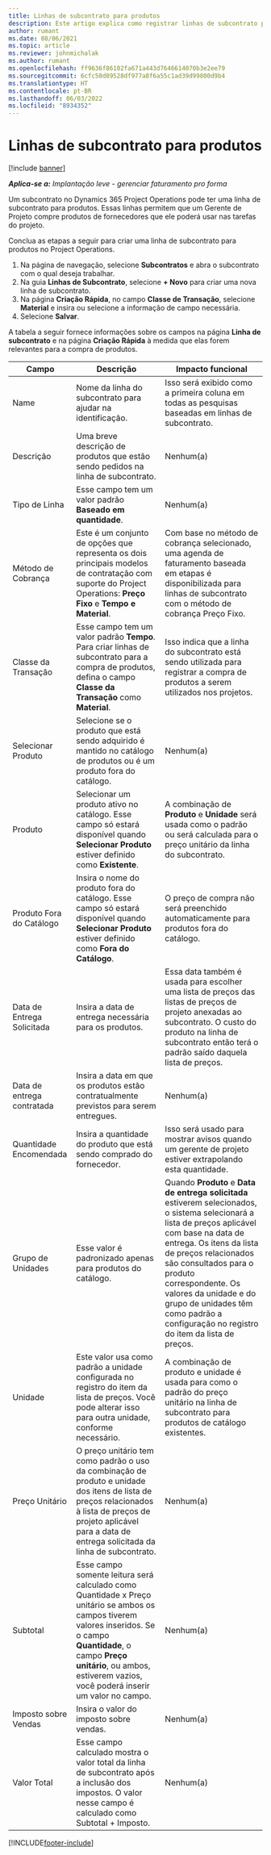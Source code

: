 ```yaml
---
title: Linhas de subcontrato para produtos
description: Este artigo explica como registrar linhas de subcontrato para produtos e usar os vários campos para registrar compras de produtos de fornecedores.
author: rumant
ms.date: 08/06/2021
ms.topic: article
ms.reviewer: johnmichalak
ms.author: rumant
ms.openlocfilehash: ff9636f86102fa671a443d7646614070b3e2ee79
ms.sourcegitcommit: 6cfc50d89528df977a8f6a55c1ad39d99800d9b4
ms.translationtype: HT
ms.contentlocale: pt-BR
ms.lasthandoff: 06/03/2022
ms.locfileid: "8934352"
---
```

# <a name="subcontract-lines-for-products"></a>Linhas de subcontrato para produtos

[!include [banner](../../includes/dataverse-preview.md)]

_**Aplica-se a:** Implantação leve - gerenciar faturamento pro forma_

Um subcontrato no Dynamics 365 Project Operations pode ter uma linha de subcontrato para produtos. Essas linhas permitem que um Gerente de Projeto compre produtos de fornecedores que ele poderá usar nas tarefas do projeto.

Conclua as etapas a seguir para criar uma linha de subcontrato para produtos no Project Operations.

1. Na página de navegação, selecione **Subcontratos** e abra o subcontrato com o qual deseja trabalhar. 
2. Na guia **Linhas de Subcontrato**, selecione **+ Novo** para criar uma nova linha de subcontrato.
3. Na página **Criação Rápida**, no campo **Classe de Transação**, selecione **Material** e insira ou selecione a informação de campo necessária. 
4. Selecione **Salvar**.

A tabela a seguir fornece informações sobre os campos na página **Linha de subcontrato** e na página **Criação Rápida** à medida que elas forem relevantes para a compra de produtos.

| Campo | Descrição | Impacto funcional|
| ----- | ----------- | ----------- |
| Name | Nome da linha do subcontrato para ajudar na identificação. |Isso será exibido como a primeira coluna em todas as pesquisas baseadas em linhas de subcontrato.
| Descrição | Uma breve descrição de produtos que estão sendo pedidos na linha de subcontrato. | Nenhum(a) |
| Tipo de Linha | Esse campo tem um valor padrão **Baseado em quantidade**. |Nenhum(a) |
| Método de Cobrança | Este é um conjunto de opções que representa os dois principais modelos de contratação com suporte do Project Operations: **Preço Fixo** e **Tempo e Material**. | Com base no método de cobrança selecionado, uma agenda de faturamento baseada em etapas é disponibilizada para linhas de subcontrato com o método de cobrança Preço Fixo. |
| Classe da Transação |Esse campo tem um valor padrão **Tempo**. Para criar linhas de subcontrato para a compra de produtos, defina o campo **Classe da Transação** como **Material**.  | Isso indica que a linha do subcontrato está sendo utilizada para registrar a compra de produtos a serem utilizados nos projetos. |
| Selecionar Produto | Selecione se o produto que está sendo adquirido é mantido no catálogo de produtos ou é um produto fora do catálogo. |Nenhum(a) |
| Produto | Selecionar um produto ativo no catálogo. Esse campo só estará disponível quando **Selecionar Produto** estiver definido como **Existente**. |A combinação de **Produto** e **Unidade** será usada como o padrão ou será calculada para o preço unitário da linha do subcontrato.
| Produto Fora do Catálogo | Insira o nome do produto fora do catálogo. Esse campo só estará disponível quando **Selecionar Produto** estiver definido como **Fora do Catálogo**.  |O preço de compra não será preenchido automaticamente para produtos fora do catálogo.|
| Data de Entrega Solicitada | Insira a data de entrega necessária para os produtos.| Essa data também é usada para escolher uma lista de preços das listas de preços de projeto anexadas ao subcontrato. O custo do produto na linha de subcontrato então terá o padrão saído daquela lista de preços. |
| Data de entrega contratada | Insira a data em que os produtos estão contratualmente previstos para serem entregues.  |Nenhum(a)|
| Quantidade Encomendada | Insira a quantidade do produto que está sendo comprado do fornecedor.| Isso será usado para mostrar avisos quando um gerente de projeto estiver extrapolando esta quantidade.|
| Grupo de Unidades | Esse valor é padronizado apenas para produtos do catálogo. |Quando **Produto** e **Data de entrega solicitada** estiverem selecionados, o sistema selecionará a lista de preços aplicável com base na data de entrega. Os itens da lista de preços relacionados são consultados para o produto correspondente. Os valores da unidade e do grupo de unidades têm como padrão a configuração no registro do item da lista de preços. |
| Unidade | Este valor usa como padrão a unidade configurada no registro do item da lista de preços. Você pode alterar isso para outra unidade, conforme necessário.| A combinação de produto e unidade é usada para como o padrão do preço unitário na linha de subcontrato para produtos de catálogo existentes. |
| Preço Unitário | O preço unitário tem como padrão o uso da combinação de produto e unidade dos itens de lista de preços relacionados à lista de preços de projeto aplicável para a data de entrega solicitada da linha de subcontrato.  |Nenhum(a) |
| Subtotal | Esse campo somente leitura será calculado como Quantidade x Preço unitário se ambos os campos tiverem valores inseridos. Se o campo **Quantidade**, o campo **Preço unitário**, ou ambos, estiverem vazios, você poderá inserir um valor no campo.  |Nenhum(a) |
| Imposto sobre Vendas | Insira o valor do imposto sobre vendas. |Nenhum(a) |
| Valor Total | Esse campo calculado mostra o valor total da linha de subcontrato após a inclusão dos impostos. O valor nesse campo é calculado como Subtotal + Imposto. |Nenhum(a) |


[!INCLUDE[footer-include](../../includes/footer-banner.md)]
